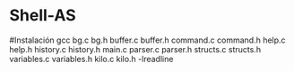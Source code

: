 # Shell-AS

#Instalación
gcc bg.c bg.h buffer.c buffer.h command.c command.h help.c help.h history.c history.h main.c parser.c parser.h structs.c structs.h variables.c variables.h kilo.c kilo.h -lreadline
